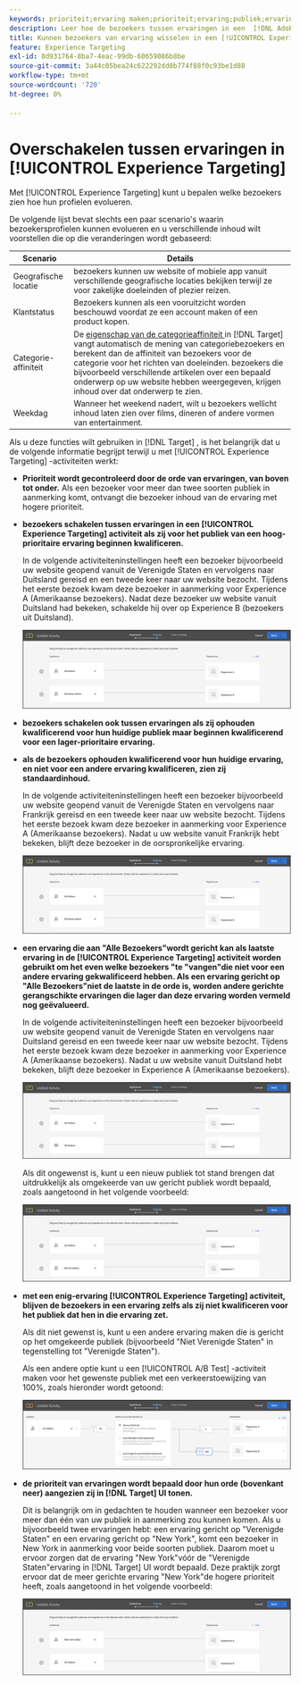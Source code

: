 ```yaml
---
keywords: prioriteit;ervaring maken;prioriteit;ervaring;publiek;ervaring;schakelen tussen ervaringen;visuele ervaringscomposer
description: Leer hoe de bezoekers tussen ervaringen in een  [!DNL Adobe Target] [!UICONTROL Experience Targeting] (XT) activiteit kunnen schakelen aangezien hun profielen evolueren.
title: Kunnen bezoekers van ervaring wisselen in een [!UICONTROL Experience Targeting] -activiteit?
feature: Experience Targeting
exl-id: 8d931764-8ba7-4eac-99db-60659086b8be
source-git-commit: 3a44c05bea24c622292dd0b774f88f0c93be1d88
workflow-type: tm+mt
source-wordcount: '720'
ht-degree: 0%

---
```


# Overschakelen tussen ervaringen in [!UICONTROL Experience Targeting]

Met [!UICONTROL Experience Targeting] kunt u bepalen welke bezoekers zien hoe hun profielen evolueren.

De volgende lijst bevat slechts een paar scenario&#39;s waarin bezoekersprofielen kunnen evolueren en u verschillende inhoud wilt voorstellen die op die veranderingen wordt gebaseerd:

| Scenario | Details |
|--- |--- |
| Geografische locatie | bezoekers kunnen uw website of mobiele app vanuit verschillende geografische locaties bekijken terwijl ze voor zakelijke doeleinden of plezier reizen. |
| Klantstatus | Bezoekers kunnen als een vooruitzicht worden beschouwd voordat ze een account maken of een product kopen. |
| Categorie-affiniteit | De [ eigenschap van de categorieaffiniteit ](/help/main/c-target/c-visitor-profile/category-affinity.md) in [!DNL Target] vangt automatisch de mening van categoriebezoekers en berekent dan de affiniteit van bezoekers voor de categorie voor het richten van doeleinden. bezoekers die bijvoorbeeld verschillende artikelen over een bepaald onderwerp op uw website hebben weergegeven, krijgen inhoud over dat onderwerp te zien. |
| Weekdag | Wanneer het weekend nadert, wilt u bezoekers wellicht inhoud laten zien over films, dineren of andere vormen van entertainment. |

Als u deze functies wilt gebruiken in [!DNL Target] , is het belangrijk dat u de volgende informatie begrijpt terwijl u met [!UICONTROL Experience Targeting] -activiteiten werkt:

* **Prioriteit wordt gecontroleerd door de orde van ervaringen, van boven tot onder.** Als een bezoeker voor meer dan twee soorten publiek in aanmerking komt, ontvangt die bezoeker inhoud van de ervaring met hogere prioriteit.
* **bezoekers schakelen tussen ervaringen in een [!UICONTROL Experience Targeting] activiteit als zij voor het publiek van een hoog-prioritaire ervaring beginnen kwalificeren.**

  In de volgende activiteiteninstellingen heeft een bezoeker bijvoorbeeld uw website geopend vanuit de Verenigde Staten en vervolgens naar Duitsland gereisd en een tweede keer naar uw website bezocht. Tijdens het eerste bezoek kwam deze bezoeker in aanmerking voor Experience A (Amerikaanse bezoekers). Nadat deze bezoeker uw website vanuit Duitsland had bekeken, schakelde hij over op Experience B (bezoekers uit Duitsland).

  ![ Prioriteit US > Duitsland ](/help/main/c-activities/t-experience-target/t-xt-create/assets/xt_priority_us_germany-new.png)

* **bezoekers schakelen ook tussen ervaringen als zij ophouden kwalificerend voor hun huidige publiek maar beginnen kwalificerend voor een lager-prioritaire ervaring.**
* **als de bezoekers ophouden kwalificerend voor hun huidige ervaring, en niet voor een andere ervaring kwalificeren, zien zij standaardinhoud.**

  In de volgende activiteiteninstellingen heeft een bezoeker bijvoorbeeld uw website geopend vanuit de Verenigde Staten en vervolgens naar Frankrijk gereisd en een tweede keer naar uw website bezocht. Tijdens het eerste bezoek kwam deze bezoeker in aanmerking voor Experience A (Amerikaanse bezoekers). Nadat u uw website vanuit Frankrijk hebt bekeken, blijft deze bezoeker in de oorspronkelijke ervaring.

  ![ Prioriteit US > Duitsland ](/help/main/c-activities/t-experience-target/t-xt-create/assets/xt_priority_us_germany-new.png)

* **een ervaring die aan &quot;Alle Bezoekers&quot;wordt gericht kan als laatste ervaring in de [!UICONTROL Experience Targeting] activiteit worden gebruikt om het even welke bezoekers &quot;te &quot;vangen&quot;die niet voor een andere ervaring gekwalificeerd hebben. Als een ervaring gericht op &quot;Alle Bezoekers&quot;niet de laatste in de orde is, worden andere gerichte gerangschikte ervaringen die lager dan deze ervaring worden vermeld nog geëvalueerd.**

  In de volgende activiteiteninstellingen heeft een bezoeker bijvoorbeeld uw website geopend vanuit de Verenigde Staten en vervolgens naar Duitsland gereisd en een tweede keer naar uw website bezocht. Tijdens het eerste bezoek kwam deze bezoeker in aanmerking voor Experience A (Amerikaanse bezoekers). Nadat u uw website vanuit Duitsland hebt bekeken, blijft deze bezoeker in Experience A (Amerikaanse bezoekers).

  ![ Prioriteit US > Alle Bezoekers ](/help/main/c-activities/t-experience-target/t-xt-create/assets/xt_priority_us_all_visitors-new.png)

  Als dit ongewenst is, kunt u een nieuw publiek tot stand brengen dat uitdrukkelijk als omgekeerde van uw gericht publiek wordt bepaald, zoals aangetoond in het volgende voorbeeld:

  ![ Prioriteit US > niet US ](/help/main/c-activities/t-experience-target/t-xt-create/assets/xt_priority_us_not_us-new.png)

* **met een enig-ervaring [!UICONTROL Experience Targeting] activiteit, blijven de bezoekers in een ervaring zelfs als zij niet kwalificeren voor het publiek dat hen in die ervaring zet.**

  Als dit niet gewenst is, kunt u een andere ervaring maken die is gericht op het omgekeerde publiek (bijvoorbeeld &quot;Niet Verenigde Staten&quot; in tegenstelling tot &quot;Verenigde Staten&quot;).

  Als een andere optie kunt u een [!UICONTROL A/B Test] -activiteit maken voor het gewenste publiek met een verkeerstoewijzing van 100%, zoals hieronder wordt getoond:

  ![ Prioriteit één ervaring ](/help/main/c-activities/t-experience-target/t-xt-create/assets/xt_priority_one_experience-new.png)

* **de prioriteit van ervaringen wordt bepaald door hun orde (bovenkant neer) aangezien zij in [!DNL Target] UI tonen.**

  Dit is belangrijk om in gedachten te houden wanneer een bezoeker voor meer dan één van uw publiek in aanmerking zou kunnen komen. Als u bijvoorbeeld twee ervaringen hebt: een ervaring gericht op &quot;Verenigde Staten&quot; en een ervaring gericht op &quot;New York&quot;, komt een bezoeker in New York in aanmerking voor beide soorten publiek. Daarom moet u ervoor zorgen dat de ervaring &quot;New York&quot;vóór de &quot;Verenigde Staten&quot;ervaring in [!DNL Target] UI wordt bepaald. Deze praktijk zorgt ervoor dat de meer gerichte ervaring &quot;New York&quot;de hogere prioriteit heeft, zoals aangetoond in het volgende voorbeeld:

  ![ Prioriteit NY > VS ](/help/main/c-activities/t-experience-target/t-xt-create/assets/xt_priority_ny_us-new.png)
